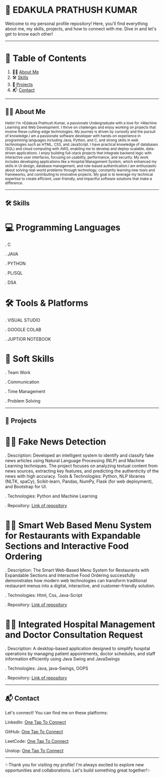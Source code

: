 # 🌟 EDAKULA PRATHUSH KUMAR                                                                                                                                                                                                                                                                                                                                                                                                                                                                                                                                                                                                                                 
Welcome to my personal profile repository! Here, you'll find everything about me, my skills, projects, and how to connect with me. Dive in and let's get to know each other! 

<hr>                                                            
 
# 📖 Table of Contents                                                                                                             
  
<ol>
  <li> 🙋‍♂️ <a href="#about-me">About Me</a></li>  
  <li> 🛠️ <a href="#skills">Skills</a></li>
  <li> 🚀 <a href="#Projects">Projects</a></li> 
  <li> 📬 <a href="#contact">Contact</a></li> 
</ol>

<hr>

<h2 id="about-me">🙋‍♂️ About Me</h2>
 
<small>Hello! I'm *Edakula Prathush Kumar, a passionate Undergraduate with a love for *Machine Learning and Web Development. I thrive on challenges and enjoy working on projects that involve these cutting-edge technologies. My journey is driven by curiosity and the pursuit of knowledge.I am a passionate software developer with hands-on experience in programming languages including Java, Python, and C, and strong skills in web technologies such as HTML, CSS, and JavaScript. I have practical knowledge of databases (SQL) and cloud computing with AWS, enabling me to develop and deploy scalable, data-driven applications.
I enjoy building full-stack projects that integrate backend logic with interactive user interfaces, focusing on usability, performance, and security. My work includes developing applications like a Hospital Management System, which enhanced my skills in UI design, database management, and role-based authentication.I am enthusiastic about solving real-world problems through technology, constantly learning new tools and frameworks, and contributing to innovative projects. My goal is to leverage my technical expertise to create efficient, user-friendly, and impactful software solutions that make a difference.</small>


<hr>

<h2 id="skills">🛠️ Skills</h2> 

# 💻 Programming Languages

. C

. JAVA   

. PYTHON

. PL/SQL

. DSA
# 🛠️ Tools & Platforms  

. VISUAL STUDIO

. GOOGLE COLAB

. JUPTIOR NOTEBOOK 
# 🌱 Soft Skills

. Team Work
                                                                                                
. Communication

. Time Management

. Problem Solving

<hr>

<h2 id="projects">🚀 Projects</h2>

# 🚶‍♂️ Fake News Detection

. Description: Developed an intelligent system to identify and classify fake news articles using Natural Language Processing (NLP) and Machine Learning techniques. The project focuses on analyzing textual content from news sources, extracting key features, and predicting the authenticity of the news with high accuracy.
Tools & Technologies: Python, NLP libraries (NLTK, spaCy), Scikit-learn, Pandas, NumPy, Flask (for web deployment), and Bootstrap for UI.

. Technologies: Python and Machine Learning

. Repository: <a href="https://github.com/Prathush-Kumar/Fake_news_detection">Link of repository</a>


# 🚶‍♂️ Smart Web Based Menu System for Restaurants with Expandable Sections and Interactive Food Ordering

.  Description: The Smart Web-Based Menu System for Restaurants with Expandable Sections and Interactive Food Ordering successfully demonstrates how modern web technologies can transform traditional restaurant menus into a digital, interactive, and customer-friendly solution.

. Technologies: Html, Css, Java-Script

.  Repository: <a href="https://github.com/Prathush-Kumar/Smart-Web-Based-Menu-System-for-Restaurants-with-Expandable-Sections-and-Interactive-Food-Ordering">Link of repository</a>


# 🚶‍♂️ Integrated Hospital Management and Doctor Consultation Request

. Description: A desktop-based application designed to simplify hospital operations by managing patient appointments, doctor schedules, and staff information efficiently using Java Swing and JavaSwings

. Technologies: Java, java-Swings, OOPS

. Repository: <a href="https://github.com/Prathush-Kumar/Integrated-Hospital-Management-and-Doctor-Consultation-Request">Link of repository</a>


<hr>

<h2 id="contact">📬 Contact</h2>

Let's connect! You can find me on these platforms:

LinkedIn: <a href="https://www.linkedin.com/in/prathush-kumar-edakula-0a451828a/">One Tap To Connect</a>

GitHub: <a href="https://github.com/Prathush-Kumar">One Tap To Connect</a>

LeetCode: <a href="https://leetcode.com/u/Prathushkumar/">One Tap To Connect</a>

Unstop: <a href="https://unstop.com/u/pranakum8609">One Tap To Connect</a>


<hr>

✨Thank you for visiting my profile! I'm always excited to explore new opportunities and collaborations. Let's build something great together!✨














